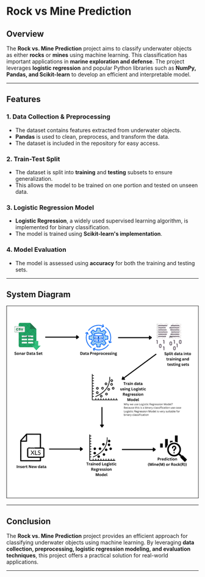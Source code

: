 # Rock vs Mine Prediction

## Overview
The **Rock vs. Mine Prediction** project aims to classify underwater objects as either **rocks** or **mines** using machine learning. This classification has important applications in **marine exploration and defense**. The project leverages **logistic regression** and popular Python libraries such as **NumPy, Pandas, and Scikit-learn** to develop an efficient and interpretable model.

---

## Features

### 1. Data Collection & Preprocessing
- The dataset contains features extracted from underwater objects.
- **Pandas** is used to clean, preprocess, and transform the data.
- The dataset is included in the repository for easy access.

### 2. Train-Test Split
- The dataset is split into **training** and **testing** subsets to ensure generalization.
- This allows the model to be trained on one portion and tested on unseen data.

### 3. Logistic Regression Model
- **Logistic Regression**, a widely used supervised learning algorithm, is implemented for binary classification.
- The model is trained using **Scikit-learn's implementation**.

### 4. Model Evaluation
- The model is assessed using **accuracy** for both the training and testing sets.

---

## System Diagram
![System Diagram](https://github.com/HasiiPerera/rock-vs-mine-prediction-model/blob/main/System%20Diagram.png) <!-- Replace with actual image path -->

---

## Conclusion
The **Rock vs. Mine Prediction** project provides an efficient approach for classifying underwater objects using machine learning. By leveraging **data collection, preprocessing, logistic regression modeling, and evaluation techniques**, this project offers a practical solution for real-world applications.

---




